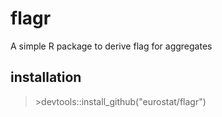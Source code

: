 # flagr
A simple R package to derive flag for aggregates

## installation
> \>devtools::install_github("eurostat/flagr")

